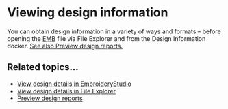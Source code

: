 # Viewing design information

You can obtain design information in a variety of ways and formats – before opening the [EMB](../../glossary/glossary) file via File Explorer and from the Design Information docker. [See also Preview design reports.](Preview_design_reports)

## Related topics...

- [View design details in EmbroideryStudio](View_design_details_in_EmbroideryStudio)
- [View design details in File Explorer](View_design_details_in_File_Explorer)
- [Preview design reports](Preview_design_reports)
